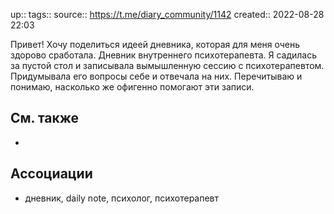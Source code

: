 up:: 
tags:: 
source:: https://t.me/diary_community/1142
created:: 2022-08-28 22:03

Привет! Хочу поделиться идеей дневника, которая для меня очень здорово сработала. Дневник внутреннего психотерапевта. Я садилась за пустой стол и записывала вымышленную сессию с психотерапевтом. Придумывала его вопросы себе и отвечала на них. Перечитываю и понимаю, насколько же офигенно помогают эти записи.

## См. также
- 

## Ассоциации
- дневник, daily note, психолог, психотерапевт